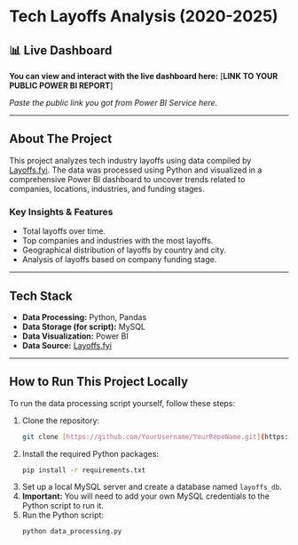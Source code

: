 # Tech Layoffs Analysis (2020-2025)

## 📊 Live Dashboard

**You can view and interact with the live dashboard here:** [**LINK TO YOUR PUBLIC POWER BI REPORT**]

*Paste the public link you got from Power BI Service here.*

---

## About The Project

This project analyzes tech industry layoffs using data compiled by [Layoffs.fyi](https://layoffs.fyi/). The data was processed using Python and visualized in a comprehensive Power BI dashboard to uncover trends related to companies, locations, industries, and funding stages.

### Key Insights & Features
* Total layoffs over time.
* Top companies and industries with the most layoffs.
* Geographical distribution of layoffs by country and city.
* Analysis of layoffs based on company funding stage.

---

## Tech Stack

* **Data Processing:** Python, Pandas
* **Data Storage (for script):** MySQL
* **Data Visualization:** Power BI
* **Data Source:** [Layoffs.fyi](https://layoffs.fyi/)

---

## How to Run This Project Locally

To run the data processing script yourself, follow these steps:

1.  Clone the repository:
    ```sh
    git clone [https://github.com/YourUsername/YourRepoName.git](https://github.com/YourUsername/YourRepoName.git)
    ```
2.  Install the required Python packages:
    ```sh
    pip install -r requirements.txt
    ```
3.  Set up a local MySQL server and create a database named `layoffs_db`.
4.  **Important:** You will need to add your own MySQL credentials to the Python script to run it.
5.  Run the Python script:
    ```sh
    python data_processing.py
    ```